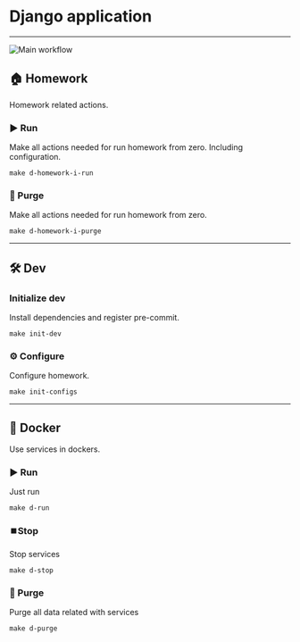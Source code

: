 # Django application

---
![Main workflow](https://github.com/hillel-i-python-pro-i-2023-06-23/shared__django__example_2023_06_23/actions/workflows/main-workflow.yml/badge.svg)

## 🏠 Homework

Homework related actions.

### ▶️ Run

Make all actions needed for run homework from zero. Including configuration.

```shell
make d-homework-i-run
```

### 🚮 Purge

Make all actions needed for run homework from zero.

```shell
make d-homework-i-purge
```

---

## 🛠️ Dev

### Initialize dev

Install dependencies and register pre-commit.

```shell
make init-dev
```

### ⚙️ Configure

Configure homework.

```shell
make init-configs
```

---

## 🐳 Docker

Use services in dockers.

### ▶️ Run

Just run

```shell
make d-run
```

### ⏹️Stop

Stop services

```shell
make d-stop
```

### 🚮 Purge

Purge all data related with services

```shell
make d-purge
```
